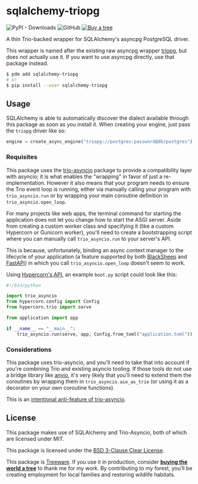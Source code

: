# sqlalchemy-triopg

![PyPI - Downloads](https://raster.shields.io/pypi/dw/sqlalchemy-triopg?style=flat-square)
![GitHub](https://raster.shields.io/github/license/thearchitector/sqlalchemy-triopg?style=flat-square)
[![Buy a tree](https://raster.shields.io/badge/Treeware-%F0%9F%8C%B3-lightgreen?style=flat-square)](https://ecologi.com/eliasgabriel?r=6128126916bfab8bd051026c)

A thin Trio-backed wrapper for SQLAlchemy's asyncpg PostgreSQL driver.

This wrapper is named after the existing raw asyncpg wrapper [triopg](https://github.com/python-trio/triopg), but does not actually use it. If you want to use asyncpg directly, use that package instead.

```sh
$ pdm add sqlalchemy-triopg
# or
$ pip install --user sqlalchemy-triopg
```

## Usage

SQLAlchemy is able to automatically discover the dialect available through this package as soon as you install it. When creating your engine, just pass the `triopg` driver like so:

```python
engine = create_async_engine("triopg://postgres:password@db/postgres")
```

### Requisites

This package uses the [trio-asyncio](https://trio-asyncio.readthedocs.io/en/latest/index.html) package to provide a compatibility layer with asyncio; it is what enables the "wrapping" in favor of just a re-implementation. However it also means that your program needs to ensure the Trio event loop is running, either via manually calling your program with `trio_asyncio.run` or by wrapping your main coroutine definition in `trio_asyncio.open_loop`.

For many projects like web apps, the terminal command for starting the application does not let you change how to start the ASGI server. Aside from creating a custom worker class and specifying it (like a custom Hypercorn or Gunicorn worker), you'll need to create a bootstrapping script where you can manually call `trio_asyncio.run` to your server's API.

This is because, unfortunately, binding an async context manager to the lifecycle of your application (a feature supported by both [BlackSheep](https://www.neoteroi.dev/blacksheep/application/#using-the-lifespan-decorator) and [FastAPI](https://fastapi.tiangolo.com/advanced/events/#lifespan)) in which you call `trio_asyncio.open_loop` doesn't seem to work.

Using [Hypercorn's API](https://pgjones.gitlab.io/hypercorn/how_to_guides/api_usage.html#api-usage), an example `boot.py` script could look like this:

```python
#!/bin/python

import trio_asyncio
from hypercorn.config import Config
from hypercorn.trio import serve

from application import app

if __name__ == "__main__":
    trio_asyncio.run(serve, app, Config.from_toml("application.toml"))
```

### Considerations

This package uses trio-asyncio, and you'll need to take that into account if you're combining Trio and existing asyncio tooling. If those tools do not use a bridge library like [anyio](https://anyio.readthedocs.io/en/stable/index.html), it's very likely that you'll need to extend them the coroutines by wrapping them in `trio_asyncio.aio_as_trio` (or using it as a decorator on your own coroutine functions).

This is an [intentional anti-feature of trio-asyncio](https://trio-asyncio.readthedocs.io/en/latest/principles.html).

## License

This package makes use of SQLAlchemy and Trio-Asyncio, both of which are licensed under MIT.

This package is licensed under the [BSD 3-Clause Clear License](LICENSE).

This package is [Treeware](https://treeware.earth). If you use it in production, consider [**buying the world a tree**](https://ecologi.com/eliasgabriel?r=6128126916bfab8bd051026c) to thank me for my work. By contributing to my forest, you’ll be creating employment for local families and restoring wildlife habitats.

